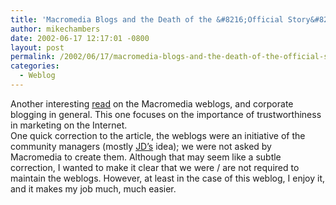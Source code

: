 ```yaml
---
title: 'Macromedia Blogs and the Death of the &#8216;Official Story&#8217;'
author: mikechambers
date: 2002-06-17 12:17:01 -0800
layout: post
permalink: /2002/06/17/macromedia-blogs-and-the-death-of-the-official-story/
categories:
  - Weblog
---
```



Another interesting [read][1] on the Macromedia weblogs, and corporate blogging in general. This one focuses on the importance of trustworthiness in marketing on the Internet.  
One quick correction to the article, the weblogs were an initiative of the community managers (mostly [JD&#8217;s][2] idea); we were not asked by Macromedia to create them. Although that may seem like a subtle correction, I wanted to make it clear that we were / are not required to maintain the weblogs. However, at least in the case of this weblog, I enjoy it, and it makes my job much, much easier.

 [1]: http://www.clickz.com/tech/lead_edge/article.php/1366091
 [2]: http://jdmx.blogspot.com/
